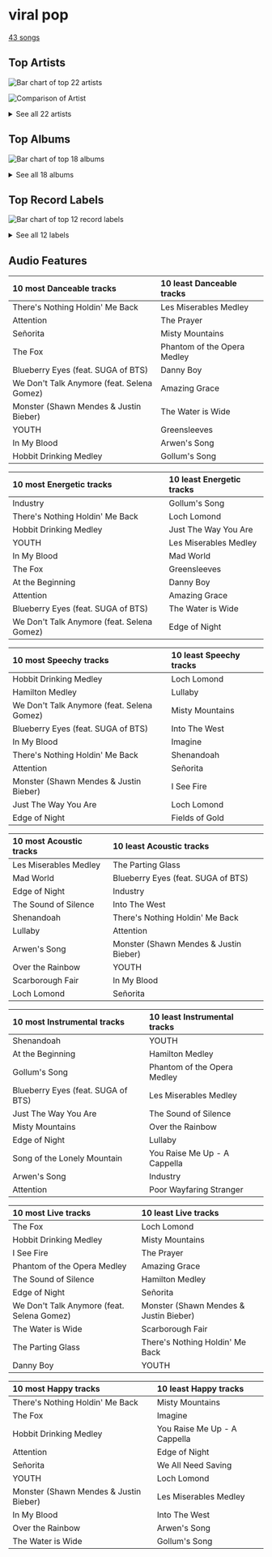# viral pop

[43 songs](viral_pop_tracks.md)

## Top Artists

![Bar chart of top 22 artists](../images/genres/viral_pop/artists.png)

![Comparison of Artist](../images/genres/viral_pop/artists_comparison.png)


<details>
<summary>See all 22 artists</summary>

|   Number of Tracks | Art                                                                                              | Artist                                       | 🔗                                                           |
|-------------------:|:-------------------------------------------------------------------------------------------------|:---------------------------------------------|:------------------------------------------------------------|
|                 32 | <img src="https://i.scdn.co/image/ab6761610000e5eb5c2b393e7d8a0a1bdb64b231" alt="" width="50" /> | [Peter Hollens](../artists/peter_hollens.md) | [🔗](https://open.spotify.com/artist/7EIbKyiLnEJ1Y074UIUyZJ) |
|                  4 | <img src="https://i.scdn.co/image/ab6761610000e5eb46e7a06fa6dfefaed6a3f0db" alt="" width="50" /> | Shawn Mendes                                 | [🔗](https://open.spotify.com/artist/7n2wHs1TKAczGzO7Dd2rGr) |
|                  4 | <img src="https://i.scdn.co/image/ab6761610000e5ebf9c4a13ec9833826f03a183a" alt="" width="50" /> | Evynne Hollens                               | [🔗](https://open.spotify.com/artist/3nj3MfJCFFoKiRkAOW1R8c) |
|                  4 | <img src="https://i.scdn.co/image/ab67616d0000b273c567eb6d2598c7013ed46ca2" alt="" width="50" /> | Tim Foust                                    | [🔗](https://open.spotify.com/artist/2VtwFbDZzIoT9ZD0uR5HHD) |
|                  2 | <img src="https://i.scdn.co/image/ab6761610000e5eba5fc004270bdfc9fee7f55f4" alt="" width="50" /> | Jon McLaughlin                               | [🔗](https://open.spotify.com/artist/6z29S0IoiBJpSMP8plyCj7) |
|                  2 | <img src="https://i.scdn.co/image/ab6761610000e5eb4e2e2c78de847c4d9b12d32f" alt="" width="50" /> | Charlie Puth                                 | [🔗](https://open.spotify.com/artist/6VuMaDnrHyPL1p4EHjYLi7) |
|                  1 | <img src="https://i.scdn.co/image/ab6761610000e5eb10264b6242b96013b393e9ba" alt="" width="50" /> | Anna Gilbert                                 | [🔗](https://open.spotify.com/artist/77ajzV8In7jP3U2OYT1Yy7) |
|                  1 | <img src="https://i.scdn.co/image/ab6761610000e5eb2131a1dabfa3b1f2f4fb4b81" alt="" width="50" /> | The Hound + The Fox                          | [🔗](https://open.spotify.com/artist/6KxrjoB8dMcRC295reb2Us) |
|                  1 | <img src="https://i.scdn.co/image/ab6761610000e5ebe6929e51ab4408868a13cbd8" alt="" width="50" /> | The Swingles                                 | [🔗](https://open.spotify.com/artist/5QvPTVBx6OlrUuPwC8W3uU) |
|                  1 | <img src="https://i.scdn.co/image/ab6761610000e5eb609be0ee540573fd49d1cdea" alt="" width="50" /> | Tyler Ward                                   | [🔗](https://open.spotify.com/artist/5Hc9oDGvStNGmnj44m8sHg) |
|                  1 | <img src="https://i.scdn.co/image/ab6761610000e5eb1d8a4653fd6d0725521725bb" alt="" width="50" /> | James Smith                                  | [🔗](https://open.spotify.com/artist/543ccHFPnZfJMD8tRGPtu7) |
|                  1 | <img src="https://i.scdn.co/image/ab6761610000e5ebec05963eab63676a539fef13" alt="" width="50" /> | Camila Cabello                               | [🔗](https://open.spotify.com/artist/4nDoRrQiYLoBzwC5BhVJzF) |
|                  1 | <img src="https://i.scdn.co/image/ab6761610000e5ebcefd7abc8e4cfd9680005cab" alt="" width="50" /> | Taylor Davis                                 | [🔗](https://open.spotify.com/artist/480xKab3lUPhBBnCzlzqIu) |
|                  1 | <img src="https://i.scdn.co/image/ab6761610000e5eb002eedc44fefe085daae10e4" alt="" width="50" /> | Troye Sivan                                  | [🔗](https://open.spotify.com/artist/3WGpXCj9YhhfX11TToZcXP) |
|                  1 | <img src="https://i.scdn.co/image/ab6761610000e5eb6d5b2328e36e54bdbb0a7a96" alt="" width="50" /> | Lindsey Stirling                             | [🔗](https://open.spotify.com/artist/378dH6EszOLFShpRzAQkVM) |
|                  1 | <img src="https://i.scdn.co/image/ab67616d0000b2730c9a85ee07c806072c27392a" alt="" width="50" /> | Hank Green                                   | [🔗](https://open.spotify.com/artist/2SQVGFEgP0UZTZC1re2ECh) |
|                  1 | <img src="https://i.scdn.co/image/ab6761610000e5eb472ce72dbc3c845b6e6324b0" alt="" width="50" /> | Home Free                                    | [🔗](https://open.spotify.com/artist/2MSlGNpwXDScUdspOK6TS7) |
|                  1 | <img src="https://i.scdn.co/image/ab6761610000e5eb9b3a3f827bf30c0d1f10198c" alt="" width="50" /> | David Archuleta                              | [🔗](https://open.spotify.com/artist/2C9n4tQgNLhHPhSCmdsQnk) |
|                  1 | <img src="https://i.scdn.co/image/ab6761610000e5eb8ae7f2aaa9817a704a87ea36" alt="" width="50" /> | Justin Bieber                                | [🔗](https://open.spotify.com/artist/1uNFoZAHBGtllmzznpCI3s) |
|                  1 | <img src="https://i.scdn.co/image/ab6761610000e5eb354a84cfb27458618bca3ecb" alt="" width="50" /> | MAX                                          | [🔗](https://open.spotify.com/artist/1bqxdqvUtPWZri43cKHac8) |
|                  1 | <img src="https://i.scdn.co/image/ab6761610000e5eb0fad315ccb6b38517152d2cc" alt="" width="50" /> | SUGA                                         | [🔗](https://open.spotify.com/artist/0ebNdVaOfp6N0oZ1guIxM8) |
|                  1 | <img src="https://i.scdn.co/image/ab6761610000e5eba5205abffd84341e5bace828" alt="" width="50" /> | Selena Gomez                                 | [🔗](https://open.spotify.com/artist/0C8ZW7ezQVs4URX5aX7Kqx) |

</details>

## Top Albums

![Bar chart of top 18 albums](../images/genres/viral_pop/albums.png)


<details>
<summary>See all 18 albums</summary>

|   Number of Tracks | Art                                                                                              | Album                                                               | 🔗                                                          |
|-------------------:|:-------------------------------------------------------------------------------------------------|:--------------------------------------------------------------------|:-----------------------------------------------------------|
|                 11 | <img src="https://i.scdn.co/image/ab67616d0000b273fe9bb826b4677ad094f49fa3" alt="" width="50" /> | Legendary Folk Songs                                                | [🔗](https://open.spotify.com/album/22qN0Gw54OwckjTgVGUzVG) |
|                  8 | <img src="https://i.scdn.co/image/ab67616d0000b273cae786076f9dcdca74285732" alt="" width="50" /> | Misty Mountains: Songs Inspired by The Hobbit and Lord of the Rings | [🔗](https://open.spotify.com/album/4GYDt4IqU8EZ6KJLHpPuOK) |
|                  7 | <img src="https://i.scdn.co/image/ab67616d0000b27314c8e44d9a72ff95895d96ef" alt="" width="50" /> | Legendary Covers, Vol. 1                                            | [🔗](https://open.spotify.com/album/1tFypxtPJ5A61j97TRhWnP) |
|                  3 | <img src="https://i.scdn.co/image/ab67616d0000b27354f5c25dc365c6e1e1921047" alt="" width="50" /> | Covers, Vol. III                                                    | [🔗](https://open.spotify.com/album/69zZ6utXSbC6dr6tdBsvNz) |
|                  1 | <img src="https://i.scdn.co/image/ab67616d0000b273897f73256b9128a9d70eaf66" alt="" width="50" /> | Voicenotes                                                          | [🔗](https://open.spotify.com/album/0mZIUXje90JtHxPNzWsJNR) |
|                  1 | <img src="https://i.scdn.co/image/ab67616d0000b2732787a9e5a9a46d8d566209c8" alt="" width="50" /> | The Sound of Silence                                                | [🔗](https://open.spotify.com/album/2csjrZ6lbV7wWvVTsEi7u0) |
|                  1 | <img src="https://i.scdn.co/image/ab67616d0000b273269423eb6467e308c0fbce24" alt="" width="50" /> | Shawn Mendes                                                        | [🔗](https://open.spotify.com/album/2VP96XdMOKTXefI8Nui23s) |
|                  1 | <img src="https://i.scdn.co/image/ab67616d0000b2735f53c0dbe5190a0af0fa28f3" alt="" width="50" /> | Romance                                                             | [🔗](https://open.spotify.com/album/3Vsbl0diFGw8HNSjG8ue9m) |
|                  1 | <img src="https://i.scdn.co/image/ab67616d0000b2733d0f26eb9219f5670aa84bda" alt="" width="50" /> | Peter Hollens                                                       | [🔗](https://open.spotify.com/album/5kB9QXjsPtcUwvlj4w0dZV) |
|                  1 | <img src="https://i.scdn.co/image/ab67616d0000b2735da1093d047cc15eb66d27cf" alt="" width="50" /> | OK Now                                                              | [🔗](https://open.spotify.com/album/3fKJJQFV6a61fnKYDDj2LU) |
|                  1 | <img src="https://i.scdn.co/image/ab67616d0000b2734fe297c018e495a97662e5ac" alt="" width="50" /> | Nine Track Mind                                                     | [🔗](https://open.spotify.com/album/3kndSWeE2IYOrZEToZrHEV) |
|                  1 | <img src="https://i.scdn.co/image/ab67616d0000b27312e57573cbc551c187a96107" alt="" width="50" /> | Monster                                                             | [🔗](https://open.spotify.com/album/3yVVL2EYLp8g7gT08VvYKy) |
|                  1 | <img src="https://i.scdn.co/image/ab67616d0000b2739f48d446654c7b8b9b7bc58b" alt="" width="50" /> | Little Love - EP                                                    | [🔗](https://open.spotify.com/album/2PLM1yTphJeFZg01Xiaumc) |
|                  1 | <img src="https://i.scdn.co/image/ab67616d0000b27327c371084dee1b83e614798d" alt="" width="50" /> | Indiana                                                             | [🔗](https://open.spotify.com/album/2UpO4j1Zpptiwk3wbUIWmU) |
|                  1 | <img src="https://i.scdn.co/image/ab67616d0000b273ea3ef7697cfd5705b8f47521" alt="" width="50" /> | Illuminate (Deluxe)                                                 | [🔗](https://open.spotify.com/album/3wBabo4pmzsYjALMSKY7Iq) |
|                  1 | <img src="https://i.scdn.co/image/ab67616d0000b2739660ae57836f713884d86cbb" alt="" width="50" /> | Blueberry Eyes (feat. SUGA of BTS)                                  | [🔗](https://open.spotify.com/album/2dEJHnsuxIij7YeBbt0sVm) |
|                  1 | <img src="https://i.scdn.co/image/ab67616d0000b2731a104e8630a97b573201f655" alt="" width="50" /> | Blue Neighbourhood (Deluxe)                                         | [🔗](https://open.spotify.com/album/5ouTDazE4LF9bVJPx1nlgW) |
|                  1 | <img src="https://i.scdn.co/image/ab67616d0000b273de86cb7d44e765c043a8b596" alt="" width="50" /> | At the Beginning                                                    | [🔗](https://open.spotify.com/album/3uN6J4J6VstQCzzHbKbz6j) |

</details>


## Top Record Labels

![Bar chart of top 12 record labels](../images/genres/viral_pop/labels.png)


<details>
<summary>See all 12 labels</summary>

|   Number of Tracks | Label                                                                                     |
|-------------------:|:------------------------------------------------------------------------------------------|
|                 20 | [Peter Hollens](../labels/peter_hollens.md)                                               |
|                 12 | [One Voice Productions](../labels/one_voice_productions.md)                               |
|                  3 | [Island Records](../labels/island_records.md)                                             |
|                  2 | [Island Def Jam](../labels/island_def_jam.md)                                             |
|                  2 | [Artist Partner](../labels/artist_partner.md)                                             |
|                  1 | [Syco Music](../labels/syco_music.md)                                                     |
|                  1 | [Sony Music Entertainment](../labels/sony_music_entertainment.md)                         |
|                  1 | [Shawn Mendes LP4-5 PS](../labels/shawn_mendes_lp4_5_ps.md)                               |
|                  1 | [Epic](../labels/epic.md)                                                                 |
|                  1 | [EMI Recorded Music Australia Pty Ltd](../labels/emi_recorded_music_australia_pty_ltd.md) |
|                  1 | [EMI](../labels/emi.md)                                                                   |
|                  1 | [Colour Vision Records](../labels/colour_vision_records.md)                               |

</details>


## Audio Features

| 10 most Danceable tracks                   | 10 least Danceable tracks   |
|:-------------------------------------------|:----------------------------|
| There's Nothing Holdin' Me Back            | Les Miserables Medley       |
| Attention                                  | The Prayer                  |
| Señorita                                   | Misty Mountains             |
| The Fox                                    | Phantom of the Opera Medley |
| Blueberry Eyes (feat. SUGA of BTS)         | Danny Boy                   |
| We Don't Talk Anymore (feat. Selena Gomez) | Amazing Grace               |
| Monster (Shawn Mendes & Justin Bieber)     | The Water is Wide           |
| YOUTH                                      | Greensleeves                |
| In My Blood                                | Arwen's Song                |
| Hobbit Drinking Medley                     | Gollum's Song               |

| 10 most Energetic tracks                   | 10 least Energetic tracks   |
|:-------------------------------------------|:----------------------------|
| Industry                                   | Gollum's Song               |
| There's Nothing Holdin' Me Back            | Loch Lomond                 |
| Hobbit Drinking Medley                     | Just The Way You Are        |
| YOUTH                                      | Les Miserables Medley       |
| In My Blood                                | Mad World                   |
| The Fox                                    | Greensleeves                |
| At the Beginning                           | Danny Boy                   |
| Attention                                  | Amazing Grace               |
| Blueberry Eyes (feat. SUGA of BTS)         | The Water is Wide           |
| We Don't Talk Anymore (feat. Selena Gomez) | Edge of Night               |

| 10 most Speechy tracks                     | 10 least Speechy tracks   |
|:-------------------------------------------|:--------------------------|
| Hobbit Drinking Medley                     | Loch Lomond               |
| Hamilton Medley                            | Lullaby                   |
| We Don't Talk Anymore (feat. Selena Gomez) | Misty Mountains           |
| Blueberry Eyes (feat. SUGA of BTS)         | Into The West             |
| In My Blood                                | Imagine                   |
| There's Nothing Holdin' Me Back            | Shenandoah                |
| Attention                                  | Señorita                  |
| Monster (Shawn Mendes & Justin Bieber)     | I See Fire                |
| Just The Way You Are                       | Loch Lomond               |
| Edge of Night                              | Fields of Gold            |

| 10 most Acoustic tracks   | 10 least Acoustic tracks               |
|:--------------------------|:---------------------------------------|
| Les Miserables Medley     | The Parting Glass                      |
| Mad World                 | Blueberry Eyes (feat. SUGA of BTS)     |
| Edge of Night             | Industry                               |
| The Sound of Silence      | Into The West                          |
| Shenandoah                | There's Nothing Holdin' Me Back        |
| Lullaby                   | Attention                              |
| Arwen's Song              | Monster (Shawn Mendes & Justin Bieber) |
| Over the Rainbow          | YOUTH                                  |
| Scarborough Fair          | In My Blood                            |
| Loch Lomond               | Señorita                               |

| 10 most Instrumental tracks        | 10 least Instrumental tracks   |
|:-----------------------------------|:-------------------------------|
| Shenandoah                         | YOUTH                          |
| At the Beginning                   | Hamilton Medley                |
| Gollum's Song                      | Phantom of the Opera Medley    |
| Blueberry Eyes (feat. SUGA of BTS) | Les Miserables Medley          |
| Just The Way You Are               | The Sound of Silence           |
| Misty Mountains                    | Over the Rainbow               |
| Edge of Night                      | Lullaby                        |
| Song of the Lonely Mountain        | You Raise Me Up - A Cappella   |
| Arwen's Song                       | Industry                       |
| Attention                          | Poor Wayfaring Stranger        |

| 10 most Live tracks                        | 10 least Live tracks                   |
|:-------------------------------------------|:---------------------------------------|
| The Fox                                    | Loch Lomond                            |
| Hobbit Drinking Medley                     | Misty Mountains                        |
| I See Fire                                 | The Prayer                             |
| Phantom of the Opera Medley                | Amazing Grace                          |
| The Sound of Silence                       | Hamilton Medley                        |
| Edge of Night                              | Señorita                               |
| We Don't Talk Anymore (feat. Selena Gomez) | Monster (Shawn Mendes & Justin Bieber) |
| The Water is Wide                          | Scarborough Fair                       |
| The Parting Glass                          | There's Nothing Holdin' Me Back        |
| Danny Boy                                  | YOUTH                                  |

| 10 most Happy tracks                   | 10 least Happy tracks        |
|:---------------------------------------|:-----------------------------|
| There's Nothing Holdin' Me Back        | Misty Mountains              |
| The Fox                                | Imagine                      |
| Hobbit Drinking Medley                 | You Raise Me Up - A Cappella |
| Attention                              | Edge of Night                |
| Señorita                               | We All Need Saving           |
| YOUTH                                  | Loch Lomond                  |
| Monster (Shawn Mendes & Justin Bieber) | Les Miserables Medley        |
| In My Blood                            | Into The West                |
| Over the Rainbow                       | Arwen's Song                 |
| The Water is Wide                      | Gollum's Song                |
